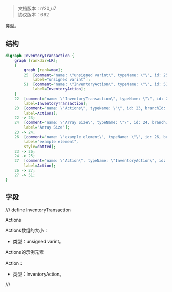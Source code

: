 # <!-- md:samp InventoryTransaction -->

> 文档版本：r/20_u7<br/>协议版本：662

<!-- md:samp InventoryTransaction -->类型。

## 结构

```dot
digraph InventoryTransaction {
	graph [rankdir=LR];
	{
		graph [rank=max];
		25	[comment="name: \"unsigned varint\", typeName: \"\", id: 25, branchId: 0, recurseId: -1, attributes: 512, notes: \"\"",
			label="unsigned varint"];
		51	[comment="name: \"InventoryAction\", typeName: \"\", id: 51, branchId: 0, recurseId: -1, attributes: 512, notes: \"\"",
			label=InventoryAction];
	}
	22	[comment="name: \"InventoryTransaction\", typeName: \"\", id: 22, branchId: 0, recurseId: -1, attributes: 0, notes: \"\"",
		label=InventoryTransaction];
	23	[comment="name: \"Actions\", typeName: \"\", id: 23, branchId: 0, recurseId: -1, attributes: 8, notes: \"\"",
		label=Actions];
	22 -> 23;
	24	[comment="name: \"Array Size\", typeName: \"\", id: 24, branchId: 0, recurseId: -1, attributes: 0, notes: \"\"",
		label="Array Size"];
	23 -> 24;
	26	[comment="name: \"example element\", typeName: \"\", id: 26, branchId: 0, recurseId: -1, attributes: 16, notes: \"\"",
		label="example element",
		style=dotted];
	23 -> 26;
	24 -> 25;
	27	[comment="name: \"Action\", typeName: \"InventoryAction\", id: 27, branchId: 0, recurseId: -1, attributes: 256, notes: \"\"",
		label=Action];
	26 -> 27;
	27 -> 51;
}

```

## 字段

/// define
InventoryTransaction

Actions

Actions数组的大小：<!-- md:samp unsigned varint -->

- 类型：unsigned varint。

Actions的示例元素

Action：[<!-- md:samp InventoryAction -->](refs/protocols/types/InventoryAction.md)

- 类型：InventoryAction。


///
